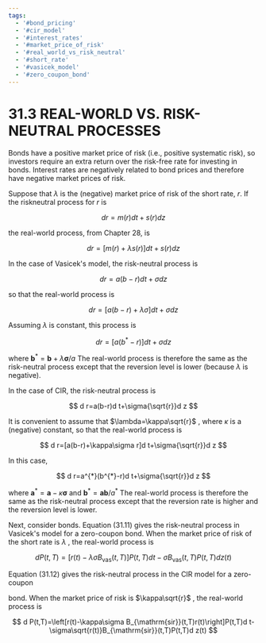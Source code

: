 ```yaml
---
tags:
  - '#bond_pricing'
  - '#cir_model'
  - '#interest_rates'
  - '#market_price_of_risk'
  - '#real_world_vs_risk_neutral'
  - '#short_rate'
  - '#vasicek_model'
  - '#zero_coupon_bond'
---
```

# 31.3 REAL-WORLD VS. RISK-NEUTRAL PROCESSES  

Bonds have a positive market price of risk (i.e., positive systematic risk), so investors require an extra return over the risk-free rate for investing in bonds. Interest rates are negatively related to bond prices and therefore have negative market prices of risk.  

Suppose that $\lambda$ is the (negative) market price of risk of the short rate, $r.$ If the riskneutral process for $r$ is  

$$
d r=m(r)d t+s(r)d z
$$  

the real-world process, from Chapter 28, is  

$$
d r=[m(r)+\lambda s(r)]d t+s(r)d z
$$  

In the case of Vasicek's model, the risk-neutral process is  

$$
d r=a(b-r)d t+\sigma d z
$$  

so that the real-world process is  

$$
d r=[a(b-r)+\lambda\sigma]d t+\sigma d z
$$  

Assuming $\lambda$ is constant, this process is  

$$
d r=\left[a(b^{*}-r)\right]d t+\sigma d z
$$  

where $\boldsymbol{b}^{*}=\boldsymbol{b}+\lambda\boldsymbol{\sigma}/a$ The real-world process is therefore the same as the risk-neutral process except that the reversion level is lower (because $\lambda$ is negative).  

In the case of CIR, the risk-neutral process is  

$$
d r=a(b-r)d t+\sigma{\sqrt{r}}d z
$$  

It is convenient to assume that $\lambda=\kappa\sqrt{r}$ , where $\kappa$ is a (negative) constant, so that the real-world process is  

$$
d r=[a(b-r)+\kappa\sigma r]d t+\sigma{\sqrt{r}}d z
$$  

In this case,  

$$
d r=a^{*}(b^{*}-r)d t+\sigma{\sqrt{r}}d z
$$  

where $\boldsymbol{a}^{*}=\boldsymbol{a}-\kappa\boldsymbol{\sigma}$ and $\boldsymbol{b}^{*}=\boldsymbol{a}\boldsymbol{b}/a^{*}$ The real-world process is therefore the same as the risk-neutral process except that the reversion rate is higher and the reversion level is lower.  

Next, consider bonds. Equation (31.11) gives the risk-neutral process in Vasicek's model for a zero-coupon bond. When the market price of risk of the short rate is $\lambda$ , the real-world process is  

$$
d P(t,T)=\left[r(t)-\lambda\sigma B_{\mathrm{vas}}(t,T)\right]P(t,T)d t-\sigma B_{\mathrm{vas}}(t,T)P(t,T)d z(t)
$$  

Equation (31.12) gives the risk-neutral process in the CIR model for a zero-coupon  

bond. When the market price of risk is $\kappa\sqrt{r}$ , the real-world process is  

$$
d P(t,T)=\left[r(t)-\kappa\sigma B_{\mathrm{sir}}(t,T)r(t)\right]P(t,T)d t-\sigma\sqrt{r(t)}B_{\mathrm{sir}}(t,T)P(t,T)d z(t)
$$  
